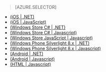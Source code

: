 > [AZURE.SELECTOR]
- [(iOS | .NET)](/zh-cn/documentation/articles/mobile-services-dotnet-backend-ios-call-custom-api/)
- [(iOS | JavaScript)](/zh-cn/documentation/articles/mobile-services-ios-call-custom-api/)
- [(Windows Store C# | .NET)](/zh-cn/documentation/articles/mobile-services-dotnet-backend-windows-store-dotnet-call-custom-api/)
- [(Windows Store C# | Javascript)](/zh-cn/documentation/articles/mobile-services-windows-store-dotnet-call-custom-api/)
- [(Windows Store JavaScript | Javascript)](/zh-cn/documentation/articles/mobile-services-windows-store-javascript-call-custom-api/)
- [(Windows Phone Silverlight 8.x | .NET)](/zh-cn/documentation/articles/mobile-services-dotnet-backend-windows-phone-call-custom-api/)
- [(Windows Phone Silverlight 8.x | Javascript)](/zh-cn/documentation/articles/mobile-services-windows-phone-call-custom-api/)
- [(Android | .NET)](/zh-cn/documentation/articles/mobile-services-dotnet-backend-android-call-custom-api/)
- [(Android | Javascript)](/zh-cn/documentation/articles/mobile-services-android-call-custom-api/)
- [(HTML | Javascript)](/zh-cn/documentation/articles/mobile-services-html-call-custom-api/)

<!---HONumber=82-->